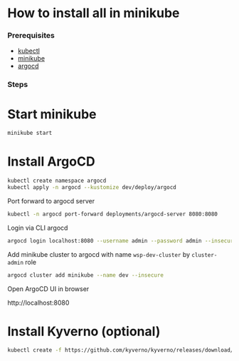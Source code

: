 How to install all in minikube
=

### Prerequisites
- [kubectl](https://kubernetes.io/docs/tasks/tools/install-kubectl/)
- [minikube](https://minikube.sigs.k8s.io/docs/start/)
- [argocd](https://argoproj.github.io/argo-cd/getting_started/)

### Steps

# Start minikube

```bash
minikube start
```

# Install ArgoCD
```bash
kubectl create namespace argocd
kubectl apply -n argocd --kustomize dev/deploy/argocd
```

Port forward to argocd server
```bash
kubectl -n argocd port-forward deployments/argocd-server 8080:8080
```

Login via CLI argocd
```bash
argocd login localhost:8080 --username admin --password admin --insecure
```

Add minikube cluster to argocd with name `wsp-dev-cluster` by `cluster-admin` role
```bash
argocd cluster add minikube --name dev --insecure
```

Open ArgoCD UI in browser

http://localhost:8080

# Install Kyverno (optional)

```bash
kubectl create -f https://github.com/kyverno/kyverno/releases/download/v1.12.2/install.yaml
```